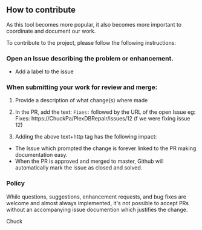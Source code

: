 
## How to contribute

As this tool becomes more popular, it also becomes more important to coordinate and document our work.

To contribute to the project,  please follow the following instructions:

### Open an Issue describing the problem or enhancement.
  - Add a label to the issue


### When submitting your work for review and merge:

1. Provide a description of what change(s) where made

2. In the PR,  add the text:   `Fixes:`  followed by the URL of the open Issue
    eg:   Fixes:   https://ChuckPa/PlexDBRepair/issues/12    (f we were fixing issue 12)

3. Adding the above text+http tag has the following impact:
  - The Issue which prompted the change is forever linked to the PR making documentation easy.
  - When the PR is approved and merged to master,  Github will automatically mark the issue as closed and solved.

### Policy

While questions, suggestions, enhancement requests, and bug fixes are welcome and almost always implemented,
it's not possible to accept PRs without an accompanying issue documention which justifies the change.


Chuck
